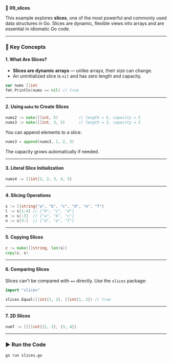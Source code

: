 **📁 09_slices**

This example explores **slices**, one of the most powerful and commonly used data structures in Go. Slices are dynamic, flexible views into arrays and are essential in idiomatic Go code.

---

### 🧠 Key Concepts

#### 1. **What Are Slices?**
- **Slices are dynamic arrays** — unlike arrays, their size can change.
- An uninitialized slice is `nil` and has zero length and capacity.

```go
var nums []int
fmt.Println(nums == nil) // true
```

---

#### 2. **Using `make` to Create Slices**

```go
nums2 := make([]int, 5)         // length = 5, capacity = 5
nums3 := make([]int, 3, 5)      // length = 3, capacity = 5
```

You can append elements to a slice:

```go
nums3 = append(nums3, 1, 2, 3)
```

The capacity grows automatically if needed.

---

#### 3. **Literal Slice Initialization**

```go
nums4 := []int{1, 2, 3, 4, 5}
```

---

#### 4. **Slicing Operations**

```go
s := []string{"a", "b", "c", "d", "e", "f"}
l := s[1:4] // ["b", "c", "d"]
m := s[:3]  // ["a", "b", "c"]
n := s[3:]  // ["d", "e", "f"]
```

---

#### 5. **Copying Slices**

```go
c := make([]string, len(s))
copy(c, s)
```

---

#### 6. **Comparing Slices**

Slices can't be compared with `==` directly. Use the `slices` package:

```go
import "slices"

slices.Equal([]int{1, 2}, []int{1, 2}) // true
```

---

#### 7. **2D Slices**

```go
num7 := [][]int{{1, 2}, {3, 4}}
```

---

### ▶️ Run the Code

```bash
go run slices.go
```